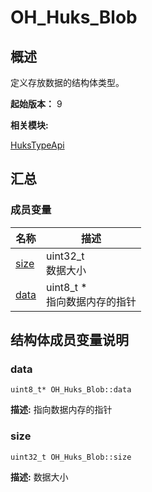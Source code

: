 # OH_Huks_Blob


## 概述

定义存放数据的结构体类型。

 **起始版本：**
9

**相关模块:**

[HuksTypeApi](_huks_type_api.md)


## 汇总


### 成员变量

| 名称 | 描述 | 
| -------- | -------- |
| [size](#size) | uint32_t<br/>数据大小  | 
| [data](#data) | uint8_t \*<br/>指向数据内存的指针  | 


## 结构体成员变量说明


### data

  
```
uint8_t* OH_Huks_Blob::data
```
**描述:**
指向数据内存的指针


### size

  
```
uint32_t OH_Huks_Blob::size
```
**描述:**
数据大小

